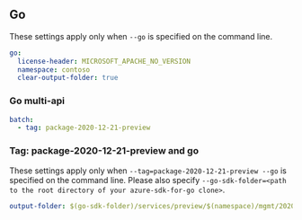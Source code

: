 ## Go

These settings apply only when `--go` is specified on the command line.

```yaml $(go)
go:
  license-header: MICROSOFT_APACHE_NO_VERSION
  namespace: contoso
  clear-output-folder: true
```

### Go multi-api

``` yaml $(go) && $(multiapi)
batch:
  - tag: package-2020-12-21-preview
```

### Tag: package-2020-12-21-preview and go

These settings apply only when `--tag=package-2020-12-21-preview --go` is specified on the command line.
Please also specify `--go-sdk-folder=<path to the root directory of your azure-sdk-for-go clone>`.

```yaml $(tag) == 'package-2020-12-21-preview' && $(go)
output-folder: $(go-sdk-folder)/services/preview/$(namespace)/mgmt/2020-12-21/$(namespace)
```
